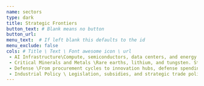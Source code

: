 ```yaml
---
name: sectors
type: dark
title: Strategic Frontiers
button_text: # Blank means no button
button_url: 
menu_text:  # If left blank this defaults to the id
menu_exclude: false
cols: # Title \ Text \ Font awesome icon \ url
 - AI Infrastructure\Compute, semiconductors, data centers, and energy - the backbone of intelligence. \ <i class="fas fa-microchip"></i> 
 - Critical Minerals and Metals \Rare earths, lithium, and tungsten. Strategic materials that shape supply chains and security.\ fa-gem
 - Defense \From procurement cycles to innovation hubs, defense spending defines industrial strategy.\ fa-shield
 - Industrial Policy \ Legislation, subsidies, and strategic trade policy - where government priorities turn into market outcomes. \ fa-university
---
```

